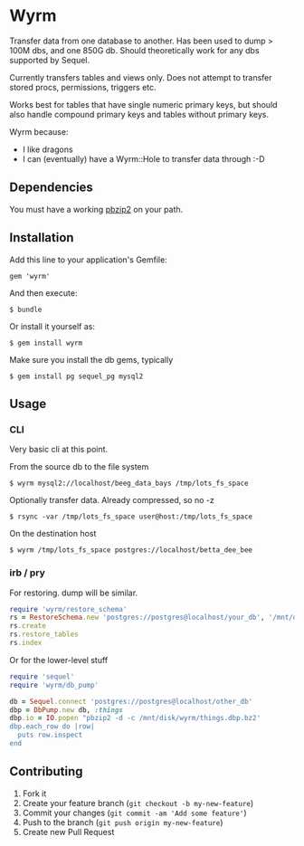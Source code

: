 # Wyrm

Transfer data from one database to another. Has been used to dump > 100M dbs,
and one 850G db. Should theoretically work for any dbs supported by Sequel.

Currently transfers tables and views only. Does not attempt to transfer
stored procs, permissions, triggers etc.

Works best for tables that have single numeric primary keys, but should also
handle compound primary keys and tables without primary keys.

Wyrm because:

- I like dragons
- I can (eventually) have a Wyrm::Hole to transfer data through :-D

## Dependencies

You must have a working
[pbzip2](http://compression.ca/pbzip2/ "Will use all your cores")
on your path.

## Installation


Add this line to your application's Gemfile:

    gem 'wyrm'

And then execute:

    $ bundle

Or install it yourself as:

    $ gem install wyrm

Make sure you install the db gems, typically

    $ gem install pg sequel_pg mysql2

## Usage

### CLI

Very basic cli at this point.

From the source db to the file system

    $ wyrm mysql2://localhost/beeg_data_bays /tmp/lots_fs_space

Optionally transfer data. Already compressed, so no -z

    $ rsync -var /tmp/lots_fs_space user@host:/tmp/lots_fs_space

On the destination host

    $ wyrm /tmp/lots_fs_space postgres://localhost/betta_dee_bee

### irb / pry

For restoring. dump will be similar.

``` ruby
require 'wyrm/restore_schema'
rs = RestoreSchema.new 'postgres://postgres@localhost/your_db', '/mnt/disk/wyrm'
rs.create
rs.restore_tables
rs.index
```

Or for the lower-level stuff

``` ruby
require 'sequel'
require 'wyrm/db_pump'

db = Sequel.connect 'postgres://postgres@localhost/other_db'
dbp = DbPump.new db, :things
dbp.io = IO.popen "pbzip2 -d -c /mnt/disk/wyrm/things.dbp.bz2'
dbp.each_row do |row|
  puts row.inspect
end
```

## Contributing

1. Fork it
2. Create your feature branch (`git checkout -b my-new-feature`)
3. Commit your changes (`git commit -am 'Add some feature'`)
4. Push to the branch (`git push origin my-new-feature`)
5. Create new Pull Request
